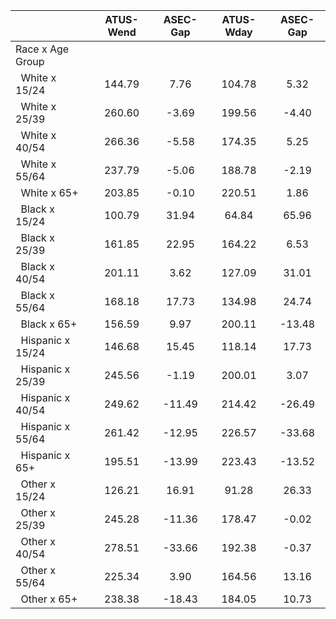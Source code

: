 
|                      |    ATUS-Wend |     ASEC-Gap |    ATUS-Wday |     ASEC-Gap |
| -------------------- | :----------: | :----------: | :----------: | :----------: |
| Race x Age Group     |              |              |              |              |
| &nbsp;&nbsp;White x 15/24 |       144.79 |         7.76 |       104.78 |         5.32 |
| &nbsp;&nbsp;White x 25/39 |       260.60 |        -3.69 |       199.56 |        -4.40 |
| &nbsp;&nbsp;White x 40/54 |       266.36 |        -5.58 |       174.35 |         5.25 |
| &nbsp;&nbsp;White x 55/64 |       237.79 |        -5.06 |       188.78 |        -2.19 |
| &nbsp;&nbsp;White x 65+ |       203.85 |        -0.10 |       220.51 |         1.86 |
| &nbsp;&nbsp;Black x 15/24 |       100.79 |        31.94 |        64.84 |        65.96 |
| &nbsp;&nbsp;Black x 25/39 |       161.85 |        22.95 |       164.22 |         6.53 |
| &nbsp;&nbsp;Black x 40/54 |       201.11 |         3.62 |       127.09 |        31.01 |
| &nbsp;&nbsp;Black x 55/64 |       168.18 |        17.73 |       134.98 |        24.74 |
| &nbsp;&nbsp;Black x 65+ |       156.59 |         9.97 |       200.11 |       -13.48 |
| &nbsp;&nbsp;Hispanic x 15/24 |       146.68 |        15.45 |       118.14 |        17.73 |
| &nbsp;&nbsp;Hispanic x 25/39 |       245.56 |        -1.19 |       200.01 |         3.07 |
| &nbsp;&nbsp;Hispanic x 40/54 |       249.62 |       -11.49 |       214.42 |       -26.49 |
| &nbsp;&nbsp;Hispanic x 55/64 |       261.42 |       -12.95 |       226.57 |       -33.68 |
| &nbsp;&nbsp;Hispanic x 65+ |       195.51 |       -13.99 |       223.43 |       -13.52 |
| &nbsp;&nbsp;Other x 15/24 |       126.21 |        16.91 |        91.28 |        26.33 |
| &nbsp;&nbsp;Other x 25/39 |       245.28 |       -11.36 |       178.47 |        -0.02 |
| &nbsp;&nbsp;Other x 40/54 |       278.51 |       -33.66 |       192.38 |        -0.37 |
| &nbsp;&nbsp;Other x 55/64 |       225.34 |         3.90 |       164.56 |        13.16 |
| &nbsp;&nbsp;Other x 65+ |       238.38 |       -18.43 |       184.05 |        10.73 |

